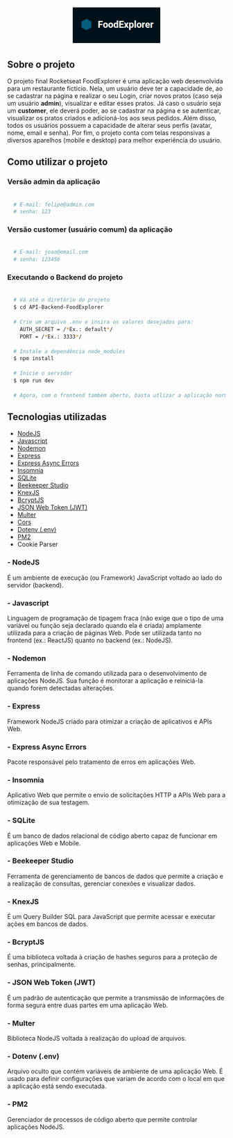 <h1 align = "center">
  <img src = "./src/assets/Logo.png">
</h1>

## Sobre o projeto

O projeto final Rocketseat FoodExplorer é uma aplicação web desenvolvida para um restaurante fictício. Nela, um usuário deve ter a capacidade de, ao se cadastrar na página e realizar o seu Login, criar novos pratos (caso seja um usuário **admin**), visualizar e editar esses pratos. Já caso o usuário seja um **customer**, ele deverá poder, ao se cadastrar na página e se autenticar, visualizar os pratos criados e adicioná-los aos seus pedidos. Além disso, todos os usuários possuem a capacidade de alterar seus perfis (avatar, nome, email e senha). Por fim, o projeto conta com telas responsivas a diversos aparelhos (mobile e desktop) para melhor experiência do usuário. 

## Como utilizar o projeto

### Versão admin da aplicação

```bash

  # E-mail: felipe@admin.com
  # senha: 123

```

### Versão customer (usuário comum) da aplicação

```bash

  # E-mail: joao@email.com
  # senha: 123456

```
 
### Executando o Backend do projeto

```bash

  # Vá até o diretório do projeto
  $ cd API-Backend-FoodExplorer

  # Crie um arquivo .env e insira os valores desejados para:
    AUTH_SECRET = /*Ex.: default*/
    PORT = /*Ex.: 3333*/

  # Instale a dependência node_modules
  $ npm install

  # Inicie o servidor 
  $ npm run dev

  # Agora, com o frontend também aberto, basta utlizar a aplicação normalmente 

```

## Tecnologias utilizadas 

- [NodeJS](https://nodejs.org/en)
- [Javascript]()
- [Nodemon](https://nodemon.io/)
- [Express](https://expressjs.com/pt-br/)
- [Express Async Errors](https://www.npmjs.com/package/express-async-errors)
- [Insomnia](https://insomnia.rest/download)
- [SQLite](https://www.sqlite.org/)
- [Beekeeper Studio](https://www.beekeeperstudio.io/)
- [KnexJS](https://knexjs.org/)
- [BcryptJS](https://www.npmjs.com/package/bcryptjs)
- [JSON Web Token (JWT)](https://www.npmjs.com/package/jsonwebtoken)
- [Multer](https://www.npmjs.com/package/multer)
- [Cors](https://www.npmjs.com/package/cors)
- [Dotenv (.env)](https://www.npmjs.com/package/dotenv)
- [PM2](https://pm2.keymetrics.io/)
- Cookie Parser

### - NodeJS

É um ambiente de execução (ou Framework) JavaScript voltado ao lado do servidor (backend). 

### - Javascript

Linguagem de programação de tipagem fraca (não exige que o tipo de uma variável ou função seja declarado quando ela é criada) amplamente utilizada para a criação de páginas Web. Pode ser utilizada tanto no frontend (ex.: ReactJS) quanto no backend (ex.: NodeJS).

### - Nodemon

Ferramenta de linha de comando utilizada para o desenvolvimento de aplicações NodeJS. Sua função é monitorar a aplicação e reiniciá-la quando forem detectadas alterações.

### - Express

Framework NodeJS criado para otimizar a criação de aplicativos e APIs Web.

### - Express Async Errors

Pacote responsável pelo tratamento de erros em aplicações Web.

### - Insomnia

Aplicativo Web que permite o envio de solicitações HTTP a APIs Web para a otimização de sua testagem.

### - SQLite

É um banco de dados relacional de código aberto capaz de funcionar em aplicações Web e Mobile.

### - Beekeeper Studio

Ferramenta de gerenciamento de bancos de dados que permite a criação e a realização de consultas, gerenciar conexões e visualizar dados.

### - KnexJS

É um Query Builder SQL para JavaScript que permite acessar e executar ações em bancos de dados.

### - BcryptJS

É uma biblioteca voltada à criação de hashes seguros para a proteção de senhas, principalmente.

### - JSON Web Token (JWT)

É um padrão de autenticação que permite a transmissão de informações de forma segura entre duas partes em uma aplicação Web. 

### - Multer

Biblioteca NodeJS voltada à realização do upload de arquivos.  

### - Dotenv (.env)

Arquivo oculto que contém variáveis de ambiente de uma aplicação Web. É usado para definir configurações que variam de acordo com o local em que a aplicação está sendo executada.

### - PM2

Gerenciador de processos de código aberto que permite controlar aplicações NodeJS.
